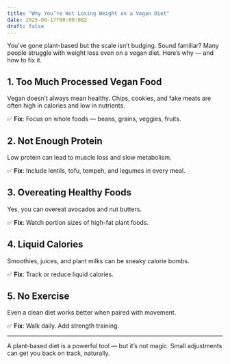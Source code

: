 ```yaml
---
title: "Why You’re Not Losing Weight on a Vegan Diet"
date: 2025-06-17T00:00:00Z
draft: false
---
```


You’ve gone plant-based but the scale isn’t budging. Sound familiar? Many people struggle with weight loss even on a vegan diet. Here’s why — and how to fix it.

## 1. Too Much Processed Vegan Food
Vegan doesn’t always mean healthy. Chips, cookies, and fake meats are often high in calories and low in nutrients.

✅ **Fix**: Focus on whole foods — beans, grains, veggies, fruits.

## 2. Not Enough Protein
Low protein can lead to muscle loss and slow metabolism.

✅ **Fix**: Include lentils, tofu, tempeh, and legumes in every meal.

## 3. Overeating Healthy Foods
Yes, you can overeat avocados and nut butters.

✅ **Fix**: Watch portion sizes of high-fat plant foods.

## 4. Liquid Calories
Smoothies, juices, and plant milks can be sneaky calorie bombs.

✅ **Fix**: Track or reduce liquid calories.

## 5. No Exercise
Even a clean diet works better when paired with movement.

✅ **Fix**: Walk daily. Add strength training.

---

A plant-based diet is a powerful tool — but it’s not magic. Small adjustments can get you back on track, naturally.
